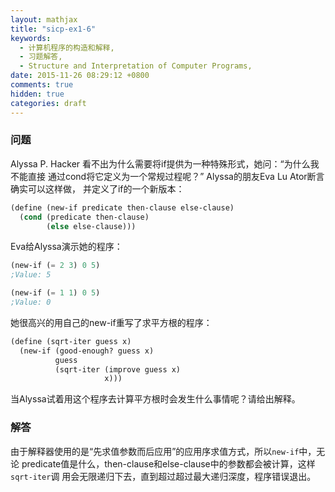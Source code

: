 ```yaml
---
layout: mathjax
title: "sicp-ex1-6"
keywords:
  - 计算机程序的构造和解释,
  - 习题解答,
  - Structure and Interpretation of Computer Programs,
date: 2015-11-26 08:29:12 +0800
comments: true
hidden: true
categories: draft
---
```


### 问题

Alyssa P. Hacker 看不出为什么需要将if提供为一种特殊形式，她问：“为什么我不能直接
通过cond将它定义为一个常规过程呢？” Alyssa的朋友Eva Lu Ator断言确实可以这样做，
并定义了if的一个新版本：

``` scheme
(define (new-if predicate then-clause else-clause)
  (cond (predicate then-clause)
        (else else-clause)))
```

Eva给Alyssa演示她的程序：

``` scheme
(new-if (= 2 3) 0 5)
;Value: 5

(new-if (= 1 1) 0 5)
;Value: 0
```

她很高兴的用自己的new-if重写了求平方根的程序：

``` scheme
(define (sqrt-iter guess x)
  (new-if (good-enough? guess x)
          guess
          (sqrt-iter (improve guess x)
                     x)))
```

当Alyssa试着用这个程序去计算平方根时会发生什么事情呢？请给出解释。

### 解答

由于解释器使用的是“先求值参数而后应用”的应用序求值方式，所以`new-if`中，无论
predicate值是什么，then-clause和else-clause中的参数都会被计算，这样`sqrt-iter`调
用会无限递归下去，直到超过超过最大递归深度，程序错误退出。
